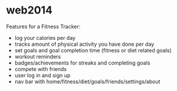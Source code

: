 web2014
=======
<p>Features for a Fitness Tracker:</p>
<ul>
  <li>log your calories per day</li>
  <li>tracks amount of physical activity you have done per day</li>
  <li>set goals and goal completion time (fitness or diet related goals)</li>
  <li>workout reminders</li>
  <li>badges/achievements for streaks and completing goals</li>
  <li>compete with friends</li>
  <li>user log in and sign up</li>
  <li>nav bar with home/fitness/diet/goals/friends/settings/about</li>
</ul>
